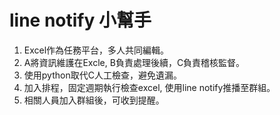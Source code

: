 # line notify 小幫手
1. Excel作為任務平台，多人共同編輯。
2. A將資訊維護在Excle, B負責處理後續，C負責稽核監督。
3. 使用python取代C人工檢查，避免遺漏。
4. 加入排程，固定週期執行檢查excel, 使用line notify推播至群組。
5. 相關人員加入群組後，可收到提醒。